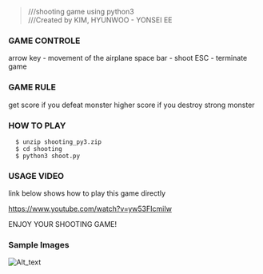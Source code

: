 > ///shooting game using python3  
> ///Created by KIM, HYUNWOO - YONSEI EE  

### GAME CONTROLE
arrow key - movement of the airplane
space bar - shoot
ESC - terminate game


### GAME RULE

get score if you defeat monster
higher score if you destroy strong monster


### HOW TO PLAY
```
  $ unzip shooting_py3.zip
  $ cd shooting
  $ python3 shoot.py
```
### USAGE VIDEO

link below shows how to play this game directly

https://www.youtube.com/watch?v=yw53FIcmiIw

ENJOY YOUR SHOOTING GAME!

### Sample Images

![Alt_text](/images/shooting.png)
